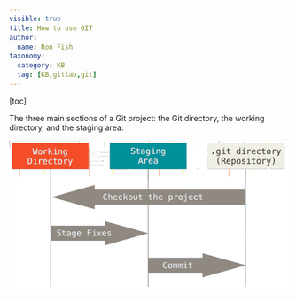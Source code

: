 ```yaml
---
visible: true
title: How to use GIT
author:
  name: Ron Fish
taxonomy:
  category: KB
  tag: [KB,gitlab,git]
---
```

[toc]

The three main sections of a Git project: the Git directory, the
working directory, and the staging area:

![](./3sections.png)
